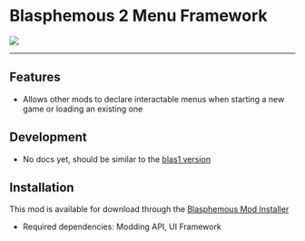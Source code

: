 # Blasphemous 2 Menu Framework

<img src="https://img.shields.io/github/downloads/BrandenEK/BlasII.Framework.Menus/total?color=872124&style=for-the-badge">

---

## Features
- Allows other mods to declare interactable menus when starting a new game or loading an existing one

## Development
- No docs yet, should be similar to the [blas1 version](https://github.com/BrandenEK/Blasphemous.Framework.Menus/blob/main/docs/DEVELOPING.md)

## Installation
This mod is available for download through the [Blasphemous Mod Installer](https://github.com/BrandenEK/Blasphemous.Modding.Installer)
- Required dependencies: Modding API, UI Framework